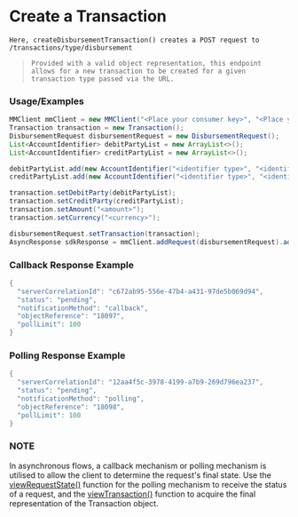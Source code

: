 # Create a Transaction

`Here, createDisbursementTransaction() creates a POST request to /transactions/type/disbursement`

> `Provided with a valid object representation, this endpoint allows for a new transaction to be created for a given transaction type passed via the URL.`

### Usage/Examples

```java
MMClient mmClient = new MMClient("<Place your consumer key>", "<Place your consumer secret>", "<Place your API key>");
Transaction transaction = new Transaction();
DisbursementRequest disbursementRequest = new DisbursementRequest();
List<AccountIdentifier> debitPartyList = new ArrayList<>();
List<AccountIdentifier> creditPartyList = new ArrayList<>();

debitPartyList.add(new AccountIdentifier("<identifier type>", "<identifier>"));
creditPartyList.add(new AccountIdentifier("<identifier type>", "<identifier>"));

transaction.setDebitParty(debitPartyList);
transaction.setCreditParty(creditPartyList);
transaction.setAmount("<amount>");
transaction.setCurrency("<currency>");

disbursementRequest.setTransaction(transaction);
AsyncResponse sdkResponse = mmClient.addRequest(disbursementRequest).addCallBack("<Place your callback URL>").createDisbursementTransaction();
```

### Callback Response Example

```java
{
  "serverCorrelationId": "c672ab95-556e-47b4-a431-97de5b069d94",
  "status": "pending",
  "notificationMethod": "callback",
  "objectReference": "18097",
  "pollLimit": 100
}
```

### Polling Response Example

```java
{
  "serverCorrelationId": "12aa4f5c-3978-4199-a7b9-269d796ea237",
  "status": "pending",
  "notificationMethod": "polling",
  "objectReference": "18098",
  "pollLimit": 100
}
```

### NOTE

In asynchronous flows, a callback mechanism or polling mechanism is utilised to allow the client to determine the request's final state.
Use the <a href="viewRequestState.Readme.md">viewRequestState()</a> function for the polling mechanism to receive the status of a request, and the <a href="viewTransaction.Readme.md">viewTransaction()</a>
function to acquire the final representation of the Transaction object.
